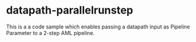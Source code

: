 # datapath-parallelrunstep
This is a a code sample which enables passing a datapath input as Pipeline Parameter to a 2-step AML pipeline. 
